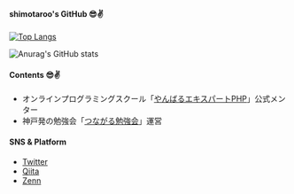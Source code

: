 #### shimotaroo's GitHub 😎✌️

[![Top Langs](https://github-readme-stats.vercel.app/api/top-langs/?username=shimotaroo&layout=)](https://github.com/anuraghazra/github-readme-stats)

![Anurag's GitHub stats](https://github-readme-stats.vercel.app/api?username=shimotaroo&show_icons=true&theme=merko)

#### Contents 😎✌️

- オンラインプログラミングスクール「[やんばるエキスパートPHP](https://utina.yoshitokamizato.com/entry/2020/04/18/203153)」公式メンター
- 神戸発の勉強会「[つながる勉強会](https://tsunagaru-kobe.connpass.com/)」運営

#### SNS & Platform

- [Twitter](https://twitter.com/shimotaroo)
- [Qiita](https://qiita.com/shimotaroo)
- [Zenn](https://zenn.dev/shimotaroo)

<!--
**shimotaroo/shimotaroo** is a ✨ _special_ ✨ repository because its `README.md` (this file) appears on your GitHub profile.

Here are some ideas to get you started:

- 🔭 I’m currently working on ...
- 🌱 I’m currently learning ...
- 👯 I’m looking to collaborate on ...
- 🤔 I’m looking for help with ...
- 💬 Ask me about ...
- 📫 How to reach me: ...
- 😄 Pronouns: ...
- ⚡ Fun fact: ...
-->
